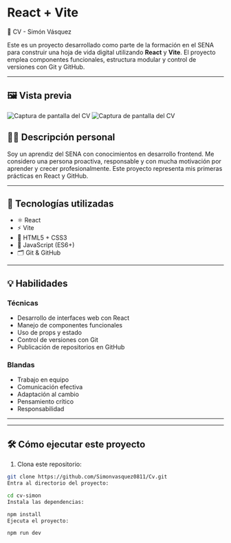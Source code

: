 # React + Vite

 🧾 CV - Simón Vásquez

Este es un proyecto desarrollado como parte de la formación en el SENA para construir una hoja de vida digital utilizando **React** y **Vite**. El proyecto emplea componentes funcionales, estructura modular y control de versiones con Git y GitHub.

---

## 🖼️ Vista previa

![Captura de pantalla del CV](.src/captura1.png)
![Captura de pantalla del CV](.src/captura2.png)





## 🧑‍💼 Descripción personal

Soy un aprendiz del SENA con conocimientos en desarrollo frontend. Me considero una persona proactiva, responsable y con mucha motivación por aprender y crecer profesionalmente. Este proyecto representa mis primeras prácticas en React y GitHub.

---

## 🚀 Tecnologías utilizadas

- ⚛️ React
- ⚡ Vite
- 🎨 HTML5 + CSS3
- 🧠 JavaScript (ES6+)
- 🗂️ Git & GitHub

---

## 💡 Habilidades

### Técnicas
- Desarrollo de interfaces web con React
- Manejo de componentes funcionales
- Uso de props y estado
- Control de versiones con Git
- Publicación de repositorios en GitHub

### Blandas
- Trabajo en equipo
- Comunicación efectiva
- Adaptación al cambio
- Pensamiento crítico
- Responsabilidad

---


---

## 🛠️ Cómo ejecutar este proyecto

1. Clona este repositorio:
```bash
git clone https://github.com/Simonvasquez0811/Cv.git
Entra al directorio del proyecto:

cd cv-simon
Instala las dependencias:

npm install
Ejecuta el proyecto:

npm run dev
